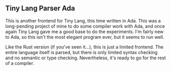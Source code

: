 ## Tiny Lang Parser Ada

This is another frontend for Tiny Lang, this time written in Ada. This was a long-pending project of mine to do some compiler work with Ada, and once again Tiny Lang gave me a good base to do the experiments. I'm fairly new to Ada, so this isn't the most elegant program ever, but it seems to run well.

Like the Rust version (if you've seen it...), this is just a limited frontend. The entire language itself is parsed, but there is only limited syntax checking and no semantic or type checking. Nevertheless, it's ready to go for the rest of a compiler.

